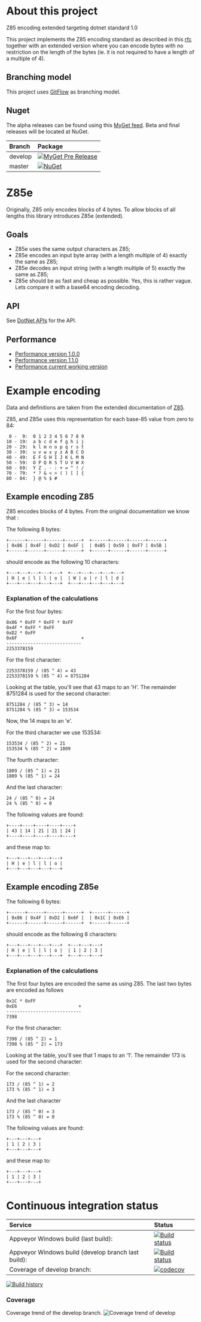 # About this project
Z85 encoding extended targeting dotnet standard 1.0

This project implements the Z85 encoding standard as described in this [rfc](https://rfc.zeromq.org/spec:32/Z85/) together with an extended version where you can encode bytes with no restriction on the length of the bytes (ie. it is not required to have a length of a multiple of 4).

## Branching model
This project uses [GitFlow](http://nvie.com/posts/a-successful-git-branching-model/) as branching model.

## Nuget
The alpha releases can be found using this [MyGet feed](https://www.myget.org/F/coenm/api/v3/index.json). 
Beta and final releases will be located at NuGet.

| Branch  | Package |
| :---    | :---    | 
| develop | [![MyGet Pre Release](https://img.shields.io/myget/coenm/vpre/CoenM.Encoding.Z85e.svg?label=myget)](https://www.myget.org/feed/Packages/coenm/) |
| master  | [![NuGet](https://img.shields.io/nuget/v/CoenM.Encoding.Z85e.svg)](https://www.nuget.org/packages/CoenM.Encoding.Z85e/) |


# Z85e
Originally, Z85 only encodes blocks of 4 bytes. To allow blocks of all lengths this library introduces Z85e (extended).

## Goals
- Z85e uses the same output characters as Z85;
- Z85e encodes an input byte array (with a length multiple of 4) exactly the same as Z85;
- Z85e decodes an input string (with a length multiple of 5) exactly the same as Z85;
- Z85e should be as fast and cheap as possible. Yes, this is rather vague. Lets compare it with a base64 encoding decoding.

## API

See [DotNet APIs](http://dotnetapis.com/pkg/CoenM.Encoding.Z85e) for the API.

## Performance

- [Performance version 1.0.0](docs/PerformanceV1.0.0.md)
- [Performance version 1.1.0](docs/PerformanceV1.1.0.md)
- [Performance current working version](docs/Performance-Latest.md)

# Example encoding

Data and definitions are taken from the extended documentation of [Z85](https://rfc.zeromq.org/spec:32/Z85/).

Z85, and Z85e uses this representation for each base-85 value from zero to 84:
```
 0 -  9:  0 1 2 3 4 5 6 7 8 9
10 - 19:  a b c d e f g h i j
20 - 29:  k l m n o p q r s t
30 - 39:  u v w x y z A B C D
40 - 49:  E F G H I J K L M N
50 - 59:  O P Q R S T U V W X
60 - 69:  Y Z . - : + = ^ ! /
70 - 79:  * ? & < > ( ) [ ] {
80 - 84:  } @ % $ #
```

## Example encoding Z85
Z85 encodes blocks of 4 bytes. From the original documentation we know that : 

The following 8 bytes:
```
+------+------+------+------+  +------+------+------+------+
| 0x86 | 0x4F | 0xD2 | 0x6F |  | 0xB5 | 0x59 | 0xF7 | 0x5B |
+------+------+------+------+  +------+------+------+------+
```

should encode as the following 10 characters:
```
+---+---+---+---+---+  +---+---+---+---+---+ 
| H | e | l | l | o |  | W | o | r | l | d |
+---+---+---+---+---+  +---+---+---+---+---+ 
```

### Explanation of the calculations
For the first four bytes:

```
0x86 * 0xFF * 0xFF * 0xFF 
0x4F * 0xFF * 0xFF 
0xD2 * 0xFF
0x6F                        +
----------------------------
2253378159
```

For the first character:
```
2253378159 / (85 ^ 4) = 43 
2253378159 % (85 ^ 4) = 8751284
```
Looking at the table, you'll see that 43 maps to an 'H'.
The remainder 8751284 is used for the second character:

```
8751284 / (85 ^ 3) = 14 
8751284 % (85 ^ 3) = 153534
```
Now, the 14 maps to an 'e'. 

For the third character we use 153534:
```
153534 / (85 ^ 2) = 21 
153534 % (85 ^ 2) = 1809
```

The fourth character:
```
1809 / (85 ^ 1) = 21 
1809 % (85 ^ 1) = 24
```

And the last character:
```
24 / (85 ^ 0) = 24 
24 % (85 ^ 0) = 0
```


The following values are found:
```
+----+----+----+----+----+ 
| 43 | 14 | 21 | 21 | 24 | 
+----+----+----+----+----+ 
```
and these map to:
```
+---+---+---+---+---+ 
| H | e | l | l | o | 
+---+---+---+---+---+ 
```

## Example encoding Z85e

The following 6 bytes:
```
+------+------+------+------+  +------+------+
| 0x86 | 0x4F | 0xD2 | 0x6F |  | 0x1C | 0xE6 |
+------+------+------+------+  +------+------+
```

should encode as the following 8 characters:
```
+---+---+---+---+---+  +---+---+---+
| H | e | l | l | o |  | 1 | 2 | 3 |
+---+---+---+---+---+  +---+---+---+
```

### Explanation of the calculations
The first four bytes are encoded the same as using Z85. The last two bytes are encoded as follows

```
0x1C * 0xFF
0xE6                       +
----------------------------
7398
```

For the first character:
```
7398 / (85 ^ 2) = 1 
7398 % (85 ^ 2) = 173
```
Looking at the table, you'll see that 1 maps to an '1'.
The remainder 173 is used for the second character:

For the second character:
```
173 / (85 ^ 1) = 2 
173 % (85 ^ 1) = 3
```

And the last character
```
173 / (85 ^ 0) = 3 
173 % (85 ^ 0) = 0
```

The following values are found:
```
+---+---+---+
| 1 | 2 | 3 |
+---+---+---+
```
and these map to:
```
+---+---+---+
| 1 | 2 | 3 |
+---+---+---+
```


# Continuous integration status

| Service | Status |
| :--- | :--- |
| Appveyor Windows build (last build): | [![Build status](https://ci.appveyor.com/api/projects/status/s24908kye3ipfosw/branch/develop?svg=true)](https://ci.appveyor.com/project/coenm/z85e/branch/develop) |
| Appveyor Windows build (develop branch last build): | [![Build status](https://ci.appveyor.com/api/projects/status/s24908kye3ipfosw/branch/develop?svg=true)](https://ci.appveyor.com/project/coenm/z85e/) |
| Coverage of develop branch: | [![codecov](https://codecov.io/gh/coenm/z85e/branch/develop/graph/badge.svg)](https://codecov.io/gh/coenm/z85e)

[![Build history](https://buildstats.info/appveyor/chart/coenm/z85e)](https://ci.appveyor.com/project/coenm/z85e/history)


### Coverage
Coverage trend of the develop branch.
 ![Coverage trend of develop](https://codecov.io/gh/coenm/z85e/branch/develop/graphs/commits.svg)